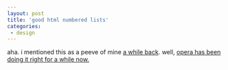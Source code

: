 ```yaml
---
layout: post
title: 'good html numbered lists'
categories:
 - design
---
```


aha. i mentioned this as a peeve of mine <a href="index.php?archive=blog_2003_01_06.xml&id_pass=107">a while back</a>. well, <a href="http://diveintomark.org/archives/2003/01/27/autonumbered_nested_lists.html">opera has been doing it right for a while now.</a>

